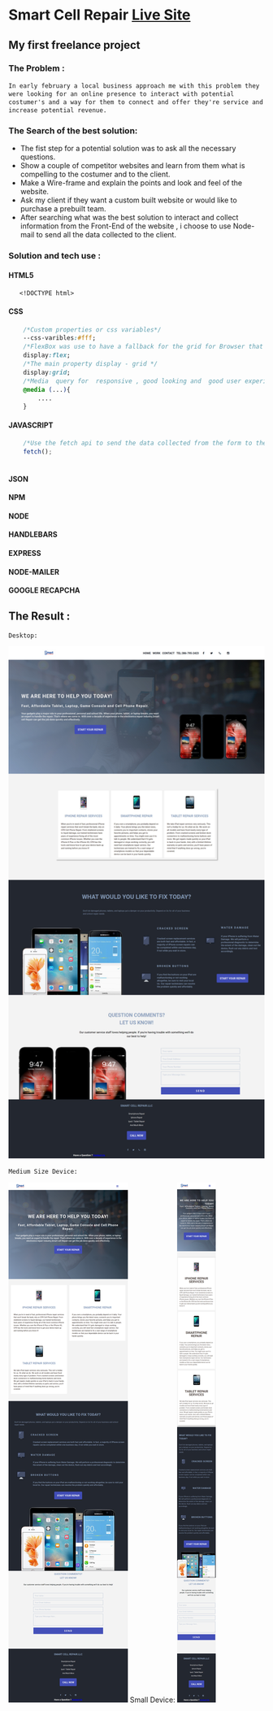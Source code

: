 # Smart Cell Repair [Live Site](http://www.smartcell.repair/)


## My first freelance project


### The Problem :
    In early february a local business approach me with this problem they were looking for an online presence to interact with potential costumer's and a way for them to connect and offer they're service and increase potential revenue.

### The Search of the best solution:
    
* The fist step for a potential solution was to ask all the necessary questions.
* Show a couple of competitor websites and learn from them what is compelling to the costumer and to the client.
* Make a Wire-frame and explain the points and look and feel of the website.
* Ask my client if they want a custom built website or would like to purchase a prebuilt team.
* After searching what was the best solution to interact and collect information from the Front-End of the website , i choose to use Node-mail to send all the data collected to the client.

### Solution and tech use :
#### HTML5
```html5
   <!DOCTYPE html>
```
#### CSS
```css
    /*Custom properties or css variables*/
    --css-varibles:#fff;
    /*FlexBox was use to have a fallback for the grid for Browser that dont supports it */
    display:flex;
    /*The main property display - grid */
    display:grid;
    /*Media  query for  responsive , good looking and  good user experience for mobile device */
    @media (...){
        ....
    }
```
#### JAVASCRIPT 
```javascript
    /*Use the fetch api to send the data collected from the form to the back end */
    fetch();
    
```
#### JSON
#### NPM
#### NODE
#### HANDLEBARS
#### EXPRESS 
#### NODE-MAILER
#### GOOGLE RECAPCHA 

## The Result :
    Desktop:

![Desktop view](./desktop.jpg "Desktop view")

    Medium Size Device:
![Desktop view](./medium.png "Medium view")
    Small Device:
![Small View](./small.png "Desktop view")